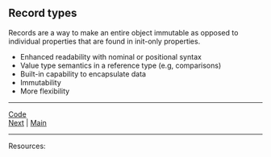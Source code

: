 ## Record types

Records are a way to make an entire object immutable as opposed to individual properties that are found in init-only properties.

* Enhanced readability with nominal or positional syntax
* Value type semantics in a reference type (e.g, comparisons)
* Built-in capability to encapsulate data
* Immutability
* More flexibility

***
[Code](../Services/BookInventory.cs)
<br>
[Next](params-collection.md) | [Main](main.md)
***
Resources: